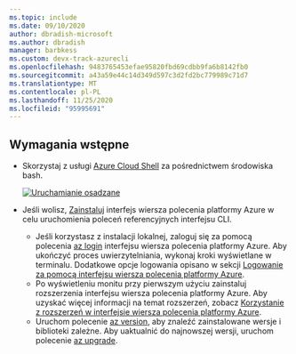 ```yaml
---
ms.topic: include
ms.date: 09/10/2020
author: dbradish-microsoft
ms.author: dbradish
manager: barbkess
ms.custom: devx-track-azurecli
ms.openlocfilehash: 9483765453efae95820fbd69cdbb9fa6b8142fb0
ms.sourcegitcommit: a43a59e44c14d349d597c3d2fd2bc779989c71d7
ms.translationtype: MT
ms.contentlocale: pl-PL
ms.lasthandoff: 11/25/2020
ms.locfileid: "95995691"
---
```

## <a name="prerequisites"></a>Wymagania wstępne

- Skorzystaj z usługi [Azure Cloud Shell](../articles/cloud-shell/quickstart.md) za pośrednictwem środowiska bash.

   [![Uruchamianie osadzane](https://shell.azure.com/images/launchcloudshell.png "Uruchamianie usługi Azure Cloud Shell")](https://shell.azure.com)  
- Jeśli wolisz, [Zainstaluj](/cli/azure/install-azure-cli) interfejs wiersza polecenia platformy Azure w celu uruchomienia poleceń referencyjnych interfejsu CLI.
  - Jeśli korzystasz z instalacji lokalnej, zaloguj się za pomocą polecenia [az login](/cli/azure/reference-index#az-login) interfejsu wiersza polecenia platformy Azure.  Aby ukończyć proces uwierzytelniania, wykonaj kroki wyświetlane w terminalu.  Dodatkowe opcje logowania opisano w sekcji [Logowanie za pomocą interfejsu wiersza polecenia platformy Azure](/cli/azure/authenticate-azure-cli).
  - Po wyświetleniu monitu przy pierwszym użyciu zainstaluj rozszerzenia interfejsu wiersza polecenia platformy Azure.  Aby uzyskać więcej informacji na temat rozszerzeń, zobacz [Korzystanie z rozszerzeń w interfejsie wiersza polecenia platformy Azure](/cli/azure/azure-cli-extensions-overview).
  - Uruchom polecenie [az version](/cli/azure/reference-index?#az_version), aby znaleźć zainstalowane wersje i biblioteki zależne. Aby uaktualnić do najnowszej wersji, uruchom polecenie [az upgrade](/cli/azure/reference-index?#az_upgrade).
